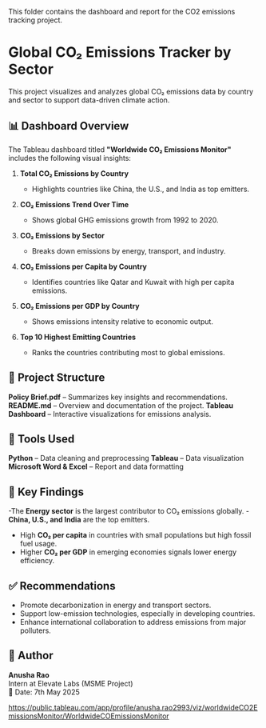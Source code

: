 This folder contains the dashboard and report for the CO2 emissions tracking project.

# Global CO₂ Emissions Tracker by Sector

This project visualizes and analyzes global CO₂ emissions data by country and sector to support data-driven climate action.

## 📊 Dashboard Overview

The Tableau dashboard titled **"Worldwide CO₂ Emissions Monitor"** includes the following visual insights:

1. **Total CO₂ Emissions by Country**  
   - Highlights countries like China, the U.S., and India as top emitters.

2. **CO₂ Emissions Trend Over Time**  
   - Shows global GHG emissions growth from 1992 to 2020.

3. **CO₂ Emissions by Sector**  
   - Breaks down emissions by energy, transport, and industry.

4. **CO₂ Emissions per Capita by Country**  
   - Identifies countries like Qatar and Kuwait with high per capita emissions.

5. **CO₂ Emissions per GDP by Country**  
   - Shows emissions intensity relative to economic output.

6. **Top 10 Highest Emitting Countries**  
   - Ranks the countries contributing most to global emissions.
  ## 📁 Project Structure

**Policy Brief.pdf** – Summarizes key insights and recommendations.
**README.md** – Overview and documentation of the project.
**Tableau Dashboard** – Interactive visualizations for emissions analysis.

## 🔧 Tools Used

**Python** – Data cleaning and preprocessing
**Tableau** – Data visualization
**Microsoft Word & Excel** – Report and data formatting

## 📌 Key Findings

-The **Energy sector** is the largest contributor to CO₂ emissions globally.
-**China, U.S., and India** are the top emitters.
- High **CO₂ per capita** in countries with small populations but high fossil fuel usage.
- Higher **CO₂ per GDP** in emerging economies signals lower energy efficiency.

## ✅ Recommendations

- Promote decarbonization in energy and transport sectors.
- Support low-emission technologies, especially in developing countries.
- Enhance international collaboration to address emissions from major polluters.

## 👤 Author

**Anusha Rao**  
Intern at Elevate Labs (MSME Project)  
📅 Date: 7th May 2025


https://public.tableau.com/app/profile/anusha.rao2993/viz/worldwideCO2EmissionsMonitor/WorldwideCOEmissionsMonitor














